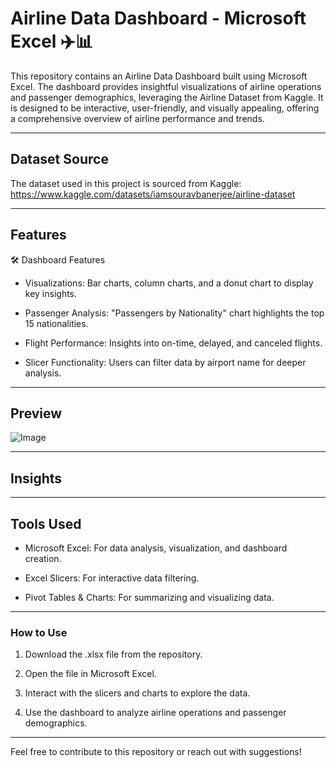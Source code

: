 # Airline Data Dashboard - Microsoft Excel ✈️📊
This repository contains an Airline Data Dashboard built using Microsoft Excel. The dashboard provides insightful visualizations of airline operations and passenger demographics, leveraging the Airline Dataset from Kaggle. It is designed to be interactive, user-friendly, and visually appealing, offering a comprehensive overview of airline performance and trends.

---

## Dataset Source
The dataset used in this project is sourced from Kaggle:
https://www.kaggle.com/datasets/iamsouravbanerjee/airline-dataset

---

## Features
🛠️ Dashboard Features
- Visualizations:
  Bar charts, column charts, and a donut chart to display key insights.

- Passenger Analysis:
 "Passengers by Nationality" chart highlights the top 15 nationalities.

- Flight Performance:
  Insights into on-time, delayed, and canceled flights.

- Slicer Functionality:
  Users can filter data by airport name for deeper analysis.

---

## Preview
![Image](https://github.com/user-attachments/assets/4e0ca21a-83e2-4f47-b541-65ab817a3110)

---
## Insights


---

## Tools Used
- Microsoft Excel: For data analysis, visualization, and dashboard creation.

- Excel Slicers: For interactive data filtering.

- Pivot Tables & Charts: For summarizing and visualizing data.

---

### How to Use
1. Download the .xlsx file from the repository.

2. Open the file in Microsoft Excel.

3. Interact with the slicers and charts to explore the data.

4. Use the dashboard to analyze airline operations and passenger demographics.

---
 Feel free to contribute to this repository or reach out with suggestions! 


